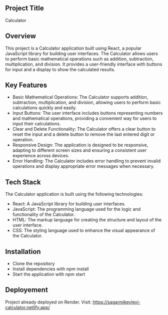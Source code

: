 ## Project Title
Calculator

## Overview
This project is a Calculator application built using React, a popular JavaScript library for building user interfaces. The Calculator allows users to perform basic mathematical operations such as addition, subtraction, multiplication, and division. It provides a user-friendly interface with buttons for input and a display to show the calculated results.

## Key Features
- Basic Mathematical Operations: The Calculator supports addition, subtraction, multiplication, and division, allowing users to perform basic calculations quickly and easily.
- Input Buttons: The user interface includes buttons representing numbers and mathematical operations, providing a convenient way for users to input their calculations.
- Clear and Delete Functionality: The Calculator offers a clear button to reset the input and a delete button to remove the last entered digit or operation.
- Responsive Design: The application is designed to be responsive, adapting to different screen sizes and ensuring a consistent user experience across devices.
- Error Handling: The Calculator includes error handling to prevent invalid operations and display appropriate error messages when necessary.

## Tech Stack
The Calculator application is built using the following technologies:

- React: A JavaScript library for building user interfaces.
- JavaScript: The programming language used for the logic and functionality of the Calculator.
- HTML: The markup language for creating the structure and layout of the user interface.
- CSS: The styling language used to enhance the visual appearance of the Calculator.

## Installation
- Clone the repository
- Install dependencies with npm install
- Start the application with npm start

## Deployement
Project already deployed on Render. Visit: https://sagarmikeylevi-calculator.netlify.app/